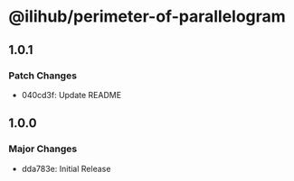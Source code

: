 # @ilihub/perimeter-of-parallelogram

## 1.0.1

### Patch Changes

- 040cd3f: Update README

## 1.0.0

### Major Changes

- dda783e: Initial Release

